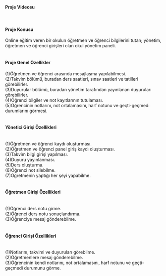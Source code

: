 <h4>Proje Videosu</h4>
<!-- <img src="https://github.com/HuseyinUnalan/images/blob/main/odev4.gif?raw=true" width="auto"> -->
<br>

<h4>Proje Konusu</h4>
<p>
Online eğitim veren bir okulun öğretmen ve öğrenci bilgilerini tutan; yönetim, öğretmen ve öğrenci girişleri olan okul yönetim paneli.
<br><br>
  
<h4>Proje Genel Özellikler</h4>
(1)Öğretmen ve öğrenci arasında mesajlaşma yapılabilmesi.
<br>
(2)Takvim bölümü, buradan ders saatleri, sınav saatleri ve tatilleri görebilirler.
<br>
(3)Duyurular bölümü, buradan yönetim tarafından yayınlanan duyuruları görebilirler.
<br>
(4)Öğrenci bilgiler ve not kayıtlarının tutulaması.
<br>
(5)Öğrencinin notlarını, not ortalamasını, harf notunu ve geçti-geçmedi durumlarını görmesi.
<br><br>

<h4>Yönetici Girişi Özellikleri</h4>
<br>
(1)Öğretmen ve öğrenci kaydı oluşturması.
<br>
(2)Öğretmen ve öğrenci panel giriş kaydı oluşturması.
<br>
(3)Takvim bilgi girişi yapılması.
<br>
(4)Duyuru yayınlanması.
<br>
(5)Ders oluşturma.
<br>
(6)Öğrenci not silebilme.
<br>
(7)Öğretmenin yaptığı her şeyi yapabilme.
<br><br>

<h4>Öğretmen Girişi Özellikleri</h4>
<br>
(1)Öğrenci ders notu girme.
<br>
(2)Öğrenci ders notu sonuçlandırma.
<br>
(3)Öğrenciye mesaj gönderebilme.
<br><br>

<h4>Öğrenci Girişi Özellikleri</h4>
<br>
(1)Notlarını, takvimi ve duyuruları görebilme.
<br>
(2)Öğretmenlere mesaj gönderebilme.
<br>
(3)Öğrencinin kendi notlarını, not ortalamasını, harf notunu ve geçti-geçmedi durumunu görme.
</p>
